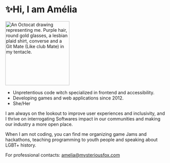 # ✨Hi, I am Amélia

<img src="https://user-images.githubusercontent.com/27698924/120684964-9abf3b00-c49f-11eb-93a4-bdfab3eda8c1.png" alt="An Octocat drawing representing me. Purple hair, round gold glasses, a lesbian plaid shirt, converse and a Git Mate (Like club Mate) in my tentacle." width="200"/>

- Unpretentious code witch specialized in frontend and accessibility.
- Developing games and web applications since 2012.
- She/Her

I am always on the lookout to improve user experiences and inclusivity, and I thrive on interrogating Softwares impact in our communities and making our industry a more open place.

When I am not coding, you can find me organizing game Jams and hackathons, teaching programming to youth people and speaking about LGBT+ history.

For professional contacts: amelia@mysteriousfox.com
